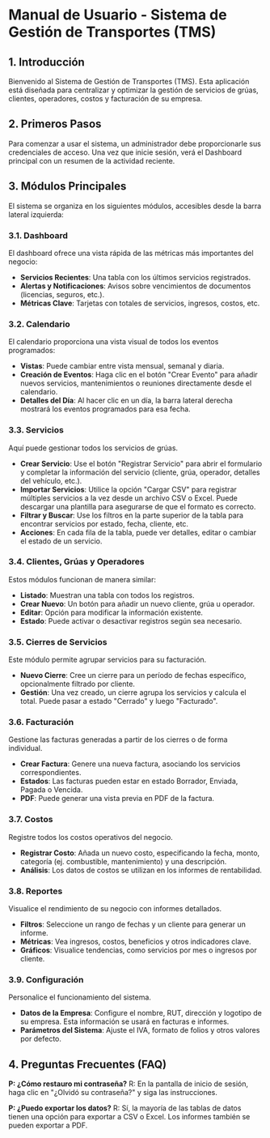 
# Manual de Usuario - Sistema de Gestión de Transportes (TMS)

## 1. Introducción

Bienvenido al Sistema de Gestión de Transportes (TMS). Esta aplicación está diseñada para centralizar y optimizar la gestión de servicios de grúas, clientes, operadores, costos y facturación de su empresa.

## 2. Primeros Pasos

Para comenzar a usar el sistema, un administrador debe proporcionarle sus credenciales de acceso. Una vez que inicie sesión, verá el Dashboard principal con un resumen de la actividad reciente.

## 3. Módulos Principales

El sistema se organiza en los siguientes módulos, accesibles desde la barra lateral izquierda:

### 3.1. Dashboard
El dashboard ofrece una vista rápida de las métricas más importantes del negocio:
- **Servicios Recientes**: Una tabla con los últimos servicios registrados.
- **Alertas y Notificaciones**: Avisos sobre vencimientos de documentos (licencias, seguros, etc.).
- **Métricas Clave**: Tarjetas con totales de servicios, ingresos, costos, etc.

### 3.2. Calendario
El calendario proporciona una vista visual de todos los eventos programados:
- **Vistas**: Puede cambiar entre vista mensual, semanal y diaria.
- **Creación de Eventos**: Haga clic en el botón "Crear Evento" para añadir nuevos servicios, mantenimientos o reuniones directamente desde el calendario.
- **Detalles del Día**: Al hacer clic en un día, la barra lateral derecha mostrará los eventos programados para esa fecha.

### 3.3. Servicios
Aquí puede gestionar todos los servicios de grúas.
- **Crear Servicio**: Use el botón "Registrar Servicio" para abrir el formulario y completar la información del servicio (cliente, grúa, operador, detalles del vehículo, etc.).
- **Importar Servicios**: Utilice la opción "Cargar CSV" para registrar múltiples servicios a la vez desde un archivo CSV o Excel. Puede descargar una plantilla para asegurarse de que el formato es correcto.
- **Filtrar y Buscar**: Use los filtros en la parte superior de la tabla para encontrar servicios por estado, fecha, cliente, etc.
- **Acciones**: En cada fila de la tabla, puede ver detalles, editar o cambiar el estado de un servicio.

### 3.4. Clientes, Grúas y Operadores
Estos módulos funcionan de manera similar:
- **Listado**: Muestran una tabla con todos los registros.
- **Crear Nuevo**: Un botón para añadir un nuevo cliente, grúa u operador.
- **Editar**: Opción para modificar la información existente.
- **Estado**: Puede activar o desactivar registros según sea necesario.

### 3.5. Cierres de Servicios
Este módulo permite agrupar servicios para su facturación.
- **Nuevo Cierre**: Cree un cierre para un período de fechas específico, opcionalmente filtrado por cliente.
- **Gestión**: Una vez creado, un cierre agrupa los servicios y calcula el total. Puede pasar a estado "Cerrado" y luego "Facturado".

### 3.6. Facturación
Gestione las facturas generadas a partir de los cierres o de forma individual.
- **Crear Factura**: Genere una nueva factura, asociando los servicios correspondientes.
- **Estados**: Las facturas pueden estar en estado Borrador, Enviada, Pagada o Vencida.
- **PDF**: Puede generar una vista previa en PDF de la factura.

### 3.7. Costos
Registre todos los costos operativos del negocio.
- **Registrar Costo**: Añada un nuevo costo, especificando la fecha, monto, categoría (ej. combustible, mantenimiento) y una descripción.
- **Análisis**: Los datos de costos se utilizan en los informes de rentabilidad.

### 3.8. Reportes
Visualice el rendimiento de su negocio con informes detallados.
- **Filtros**: Seleccione un rango de fechas y un cliente para generar un informe.
- **Métricas**: Vea ingresos, costos, beneficios y otros indicadores clave.
- **Gráficos**: Visualice tendencias, como servicios por mes o ingresos por cliente.

### 3.9. Configuración
Personalice el funcionamiento del sistema.
- **Datos de la Empresa**: Configure el nombre, RUT, dirección y logotipo de su empresa. Esta información se usará en facturas e informes.
- **Parámetros del Sistema**: Ajuste el IVA, formato de folios y otros valores por defecto.

## 4. Preguntas Frecuentes (FAQ)

**P: ¿Cómo restauro mi contraseña?**
R: En la pantalla de inicio de sesión, haga clic en "¿Olvidó su contraseña?" y siga las instrucciones.

**P: ¿Puedo exportar los datos?**
R: Sí, la mayoría de las tablas de datos tienen una opción para exportar a CSV o Excel. Los informes también se pueden exportar a PDF.

